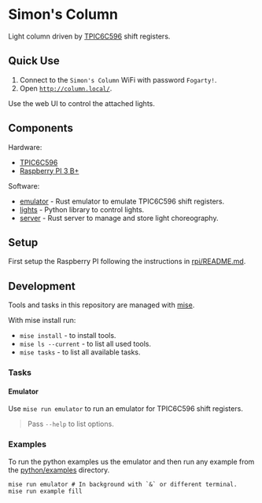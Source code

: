 # Simon's Column

Light column driven by [TPIC6C596](https://www.ti.com/lit/ds/symlink/tpic6c596.pdf) shift registers.

## Quick Use

1. Connect to the `Simon's Column` WiFi with password `Fogarty!`.
2. Open [`http://column.local/`](http://column.local/).

Use the web UI to control the attached lights.

## Components

Hardware:

- [TPIC6C596](https://www.ti.com/lit/ds/symlink/tpic6c596.pdf)
- [Raspberry PI 3 B+](rpi/)

Software:

- [emulator](rust/bin/emulator/) - Rust emulator to emulate TPIC6C596 shift registers.
- [lights](python/lights/) - Python library to control lights.
- [server](rust/bin/server/) - Rust server to manage and store light choreography.

## Setup

First setup the Raspberry PI following the instructions in [rpi/README.md](rpi/README.md#setup).

## Development

Tools and tasks in this repository are managed with [mise](https://mise.jdx.dev).

With mise install run:

- `mise install` - to install tools.
- `mise ls --current` - to list all used tools.
- `mise tasks` - to list all available tasks.

### Tasks

#### Emulator

Use `mise run emulator` to run an emulator for TPIC6C596 shift registers.

> Pass `--help` to list options.

### Examples

To run the python examples us the emulator
and then run any example from the [python/examples](python/examples/) directory.

```shell
mise run emulator # In background with `&` or different terminal.
mise run example fill
```
